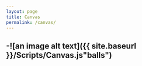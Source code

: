 ```yaml
---
layout: page
title: Canvas
permalink: /canvas/
---
```

-![an image alt text]({{ site.baseurl }}/Scripts/Canvas.js"balls")
---


